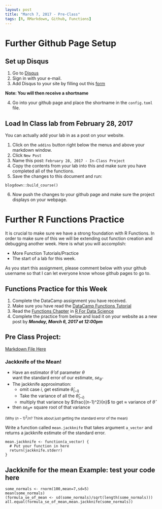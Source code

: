 ```yaml
---
layout: post
title: "March 7, 2017 - Pre-Class"
tags: [R, RMarkdown, Github, Functions]
---
```









# Further Github Page Setup


## Set up Disqus

1. Go to [Disqus](https://disqus.com)
2. Sign in with your e-mail. 
3. Add Disqus to your site by filling out this [form](https://disqus.com/admin/create/)


**Note: You will then receive a shortname**

4. Go into your github page and place the shortname in the `config.toml` file. 


## Load In Class lab from February 28, 2017

You can actually add your lab in as a post on your website. 

1. Click on the `addins` button right below the menus and above your markdown window. 
2. Click `New Post`
3. Name this post: `February 28, 2017 - In-Class Project`
4. Copy the contents from your lab into this and make sure you have completed all of the functions. 
5. Save the changes to this document and run:
```
blogdown::build_course()
```
6. Now push the changes to your github page and make sure the project displays on your webpage.






# Further R Functions Practice

It is crucial to make sure we have a strong foundation with R Functions. In order to make sure of this we will be extending out function creation and debugging another week. Here is what you will accomplish:

- More Function Tutorials/Practice
- The start of a lab for this week. 

As you start this assignment, please comment below with your github username so that I can let everyone know whose github pages to go to. 

## Functions Practice for this Week

1. Complete the DataCamp assignment you have received. 
2. Make sure you have read the [DataCamp Functions Tutorial](https://www.datacamp.com/community/tutorials/functions-in-r-a-tutorial#gs.lva4hyE)
3. Read the [Functions Chapter](http://r4ds.had.co.nz/functions.html) in [R For Data Science](http://r4ds.had.co.nz/)
4. Complete the practice from below and load it on your website as a new post by ***Monday, March 6, 2017 at 12:00pm***




## Pre Class Project:

[Markdown File Here](https://github.com/php2560/preclass/blob/master/2017-03-02-march-7-2017-pre-class.Rmd)




### Jackknife of the Mean!

- Have an estimator $\hat{\theta}$ of parameter $\theta$  
  want the standard error of our estimate, $se_{\hat{\theta}}$
- The jackknife approximation:
    + omit case $i$, get estimate $\hat{\theta}_{(-i)}$
    + Take the variance of all the $\hat{\theta}_{(-i)}$
    + multiply that variance by $\frac{(n-1)^2}{n}$ to get $\approx$ variance of $\hat{\theta}$
- then $se_{\hat{\theta}}=$ square root of that variance

<small>(Why $(n-1)^2 / n$?  Think about just getting the standard
    error of the mean)</small>



Write a function called `mean.jackknife` that takes argument `a_vector` and returns a jackknife estimate of the standard error.


```{r, eval=FALSE}
mean.jackknife <- function(a_vector) {
  # Put your function in here
  return(jackknife.stderr)
}
```



## Jackknife for the mean Example: test your code here


```{r, eval = FALSE}
some_normals <- rnorm(100,mean=7,sd=5)
mean(some_normals)
(formula_se_of_mean <- sd(some_normals)/sqrt(length(some_normals)))
all.equal(formula_se_of_mean,mean.jackknife(some_normals))
```

